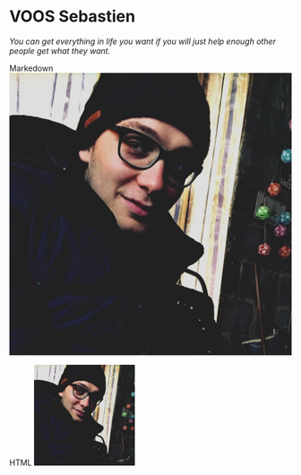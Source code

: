 #  VOOS Sebastien 
*You can get everything in life you want if you will just help enough other people get what they want.*

Markedown
![MOI ;)](12140062_10204994154402098_6147677458600442170_o.jpg )

HTML
<img src="12140062_10204994154402098_6147677458600442170_o.jpg" alt="moi" width="180">